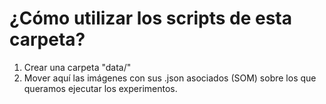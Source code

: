 # ¿Cómo utilizar los scripts de esta carpeta?

1. Crear una carpeta "data/"
2. Mover aquí las imágenes con sus .json asociados (SOM) sobre los que queramos ejecutar los experimentos.